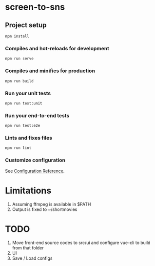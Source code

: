 # screen-to-sns

## Project setup
```
npm install
```

### Compiles and hot-reloads for development
```
npm run serve
```

### Compiles and minifies for production
```
npm run build
```

### Run your unit tests
```
npm run test:unit
```

### Run your end-to-end tests
```
npm run test:e2e
```

### Lints and fixes files
```
npm run lint
```

### Customize configuration
See [Configuration Reference](https://cli.vuejs.org/config/).


# Limitations

1. Assuming ffmpeg is available in $PATH
2. Output is fixed to ~/shortmovies

# TODO

1. Move front-end source codes to src/ui and configure vue-cli to build from that folder
2. UI
3. Save / Load configs

